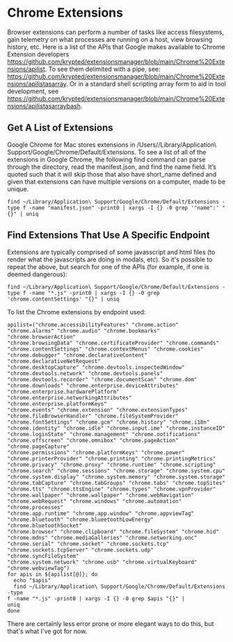# Chrome Extensions

Browser extensions can perform a number of tasks like access filesystems, gain telemetry on what processes are running on a host, view browsing history, etc. Here is a list of the APIs that Google makes available to Chrome Extension developers https://github.com/krypted/extensionsmanager/blob/main/Chrome%20Extensions/apilist. To see them delimited with a pipe, see: https://github.com/krypted/extensionsmanager/blob/main/Chrome%20Extensions/apilistasarray. Or in a standard shell scripting array form to aid in tool development, see https://github.com/krypted/extensionsmanager/blob/main/Chrome%20Extensions/apilistasarraybash.

## Get A List of Extensions
Google Chrome for Mac stores extensions in /Users/<username>/Library/Application\ Support/Google/Chrome/Default/Extensions. To see a list of all of the extensions in Google Chrome, the following find command can parse through the directory, read the manifest.json, and find the name field. It’s quoted such that it will skip those that also have short_name defined and given that extensions can have multiple versions on a computer, made to be unique.

```
find ~/Library/Application\ Support/Google/Chrome/Default/Extensions -type f -name "manifest.json" -print0 | xargs -I {} -0 grep '"name":' "{}" | uniq
``` 

## Find Extensions That Use A Specific Endpoint
Extensions are typically comprised of some javasscript and html files (to render what the javascripts are doing in modals, etc). So it's possible to repeat the above, but search for one of the APIs (for example, if one is deemed dangerous):

```  
find ~/Library/Application\ Support/Google/Chrome/Default/Extensions -type f -name "*.js" -print0 | xargs -I {} -0 grep 'chrome.contentSettings' "{}" | uniq
```

To list the Chrome extensions by endpoint used:
```
apilist=("chrome.accessibilityFeatures" "chrome.action"
"chrome.alarms" "chrome.audio" "chrome.bookmarks" "chrome.browserAction"
"chrome.browsingData" "chrome.certificateProvider" "chrome.commands"
"chrome.contentSettings" "chrome.contextMenus" "chrome.cookies"
"chrome.debugger" "chrome.declarativeContent" "chrome.declarativeNetRequest"
"chrome.desktopCapture" "chrome.devtools.inspectedWindow"
"chrome.devtools.network" "chrome.devtools.panels"
"chrome.devtools.recorder" "chrome.documentScan" "chrome.dom"
"chrome.downloads" "chrome.enterprise.deviceAttributes"
"chrome.enterprise.hardwarePlatform"
"chrome.enterprise.networkingAttributes" "chrome.enterprise.platformKeys"
"chrome.events" "chrome.extension" "chrome.extensionTypes"
"chrome.fileBrowserHandler" "chrome.fileSystemProvider"
"chrome.fontSettings" "chrome.gcm" "chrome.history" "chrome.i18n"
"chrome.identity" "chrome.idle" "chrome.input.ime" "chrome.instanceID"
"chrome.loginState" "chrome.management" "chrome.notifications"
"chrome.offscreen" "chrome.omnibox" "chrome.pageAction" "chrome.pageCapture"
"chrome.permissions" "chrome.platformKeys" "chrome.power"
"chrome.printerProvider" "chrome.printing" "chrome.printingMetrics"
"chrome.privacy" "chrome.proxy" "chrome.runtime" "chrome.scripting"
"chrome.search" "chrome.sessions" "chrome.storage" "chrome.system.cpu"
"chrome.system.display" "chrome.system.memory" "chrome.system.storage"
"chrome.tabCapture" "chrome.tabGroups" "chrome.tabs" "chrome.topSites"
"chrome.tts" "chrome.ttsEngine" "chrome.types" "chrome.vpnProvider"
"chrome.wallpaper" "chrome.wallpaper" "chrome.webNavigation"
"chrome.webRequest" "chrome.windows" "chrome.automation" "chrome.processes"
"chrome.app.runtime" "chrome.app.window" "chrome.appviewTag"
"chrome.bluetooth" "chrome.blueetoothLowEnergy" "chrome.bluetoothSocket"
"chrome.browser" "chrome.clipboard" "chrome.fileSystem" "chrome.hid"
"chrome.mdns" "chrome.mediaGalleries" "chrome.networking.onc"
"chrome.serial" "chrome.socket" "chrome.sockets.tcp"
"chrome.sockets.tcpServer" "chrome.sockets.udp" "chrome.syncFileSystem"
"chrome.system.network" "chrome.usb" "chrome.virtualKeyboard"
"chrome.webviewTag")
for apis in ${apilist[@]}; do
  echo "$apis"
  find ~/Library/Application\ Support/Google/Chrome/Default/Extensions -type
f -name "*.js" -print0 | xargs -I {} -0 grep $apis "{}" |
uniq
done
```
There are certainly less error prone or more elegant ways to do this, but that's what I've got for now.
